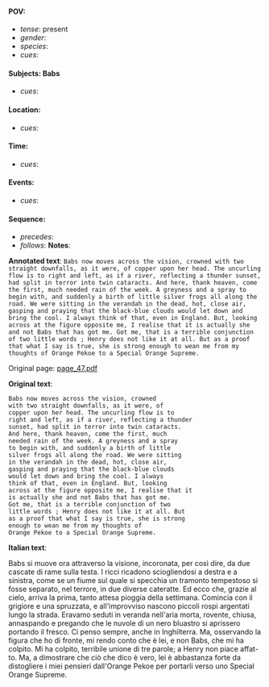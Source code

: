 #### POV: 
  - *tense*: present
  - *gender*:
  - *species*:
  - *cues*:
#### Subjects: Babs
  - *cues*:
#### Location:
  - *cues*:
#### Time:
  - *cues*:
#### Events:
  - *cues*:
#### Sequence:
  - *precedes*: 
  - *follows*:
**Notes**:


**Annotated text**:
`Babs now moves across the vision, crowned with two straight downfalls, as it were, of copper upon her head. The uncurling flow is to right and left, as if a river, reflecting a thunder sunset, had split in terror into twin cataracts. And here, thank heaven, come the first, much needed rain of the week. A greyness and a spray to begin with, and suddenly a birth of little silver frogs all along the road. We were sitting in the verandah in the dead, hot, close air, gasping and praying that the black-blue clouds would let down and bring the cool. I always think of that, even in England. But, looking across at the figure opposite me, I realise that it is actually she and not Babs that has got me. Got me, that is a terrible conjunction of two little words ; Henry does not like it at all. But as a proof that what I say is true, she is strong enough to wean me from my thoughts of Orange Pekoe to a Special Orange Supreme.`

Original page:
[page_47.pdf](https://github.com/vigji/cainjb/blob/main/source_material/pages/page_47.pdf)

**Original text**:
```
Babs now moves across the vision, crowned 
with two straight downfalls, as it were, of 
copper upon her head. The uncurling flow is to 
right and left, as if a river, reflecting a thunder 
sunset, had split in terror into twin cataracts. 
And here, thank heaven, come the first, much 
needed rain of the week. A greyness and a spray 
to begin with, and suddenly a birth of little 
silver frogs all along the road. We were sitting 
in the verandah in the dead, hot, close air, 
gasping and praying that the black-blue clouds 
would let down and bring the cool. I always 
think of that, even in England. But, looking 
across at the figure opposite me, I realise that it 
is actually she and not Babs that has got me. 
Got me, that is a terrible conjunction of two 
little words ; Henry does not like it at all. But 
as a proof that what I say is true, she is strong 
enough to wean me from my thoughts of 
Orange Pekoe to a Special Orange Supreme. 
```


**Italian text**:

Babs si muove ora attraverso la visione, incoronata, per così dire, da due cascate di rame sulla testa. I ricci ricadono sciogliendosi a destra e a sinistra, come se un fiume sul quale si specchia un tramonto tempestoso si fosse separato, nel terrore, in due diverse cateratte. Ed ecco che, grazie al cielo, arriva la prima, tanto attesa pioggia della settimana. Comincia con il grigiore e una spruzzata, e all'improvviso nascono piccoli rospi argentati lungo la strada. Eravamo seduti in veranda nell'aria morta, rovente, chiusa, annaspando e pregando che le nuvole di un nero bluastro si aprissero portando il fresco. Ci penso sempre, anche in Inghilterra. Ma, osservando la figura che ho di fronte, mi rendo conto che è lei, e non Babs, che mi ha colpito. Mi ha colpito, terribile unione di tre parole; a Henry non piace affat-to. Ma, a dimostrare che ciò che dico è vero, lei è abbastanza forte da distogliere i miei pensieri dall'Orange Pekoe per portarli verso uno Special Orange Supreme.

